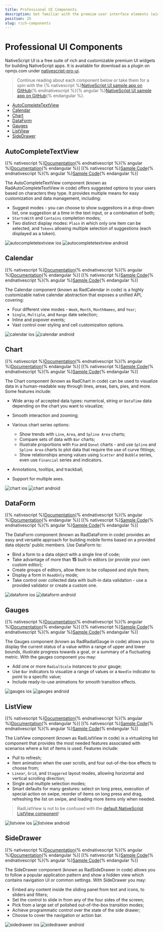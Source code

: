 ```yaml
---
title: Professional UI Components
description: Get familiar with the premium user interface elements (widgets) in NativeScript UI.
position: 25
slug: rich-components
---
```


# Professional UI Components


NativeScript UI is a free suite of rich and customizable premium UI widgets for building NativeScript apps. It is available for download as a plugin on npmjs.com under [nativescript-pro-ui](https://www.npmjs.com/package/nativescript-pro-ui).

> Continue reading about each component below or take them for a spin with the {% nativescript %}[NativeScript UI sample app on GitHub](https://github.com/telerik/nativescript-ui-samples){% endnativescript %}{% angular %}[NativeScript UI sample app on GitHub](https://github.com/telerik/nativescript-ui-samples-angular){%  endangular %}.


* [AutoCompleteTextView](#autocompletetextview)
* [Calendar](#calendar)
* [Chart](#chart)
* [DataForm](#dataform)
* [Gauges](#gauges)
* [ListView](#listview)
* [SideDrawer](#sidedrawer)


## AutoCompleteTextView

[{% nativescript %}[Documentation](http://docs.telerik.com/devtools/nativescript-ui/Controls/NativeScript/AutoCompleteTextView/overview){% endnativescript %}{% angular %}[Documentation](http://docs.telerik.com/devtools/nativescript-ui/Controls/Angular/AutoCompleteTextView/overview){% endangular %}] [{% nativescript %}[Sample Code](https://github.com/telerik/nativescript-ui-samples/tree/release/sdk/app/autocomplete){% endnativescript %}{% angular %}[Sample Code](https://github.com/telerik/nativescript-ui-samples-angular/tree/release/sdkAngular/app/autocomplete){% endangular %}]

The AutoCompleteTextView component (known as RadAutoCompleteTextView in code) offers suggested options to your users based on characters they type. It provides multiple means for easy customization and data management, including:

*  Suggest modes - you can choose to show suggestions in a drop-down list, one suggestion at a time in the text input, or a combination of both;
*  `StartsWith` and `Contains` completion modes;
*  Two distinct display modes: `Plain` in which only one item can be selected, and `Tokens` allowing multiple selection of suggestions (each displayed as a token).

![autocompletetextview ios](../img/ui-for-nativescript/autocompletetextview-ios.png "autocompletetextview ios") ![autocompletetextview android](../img/ui-for-nativescript/autocompletetextview-android.png "autocompletetextview android")


## Calendar

[{% nativescript %}[Documentation](http://docs.telerik.com/devtools/nativescript-ui/Controls/NativeScript/Calendar/overview){% endnativescript %}{% angular %}[Documentation](http://docs.telerik.com/devtools/nativescript-ui/Controls/Angular/Calendar/overview){% endangular %}] [{% nativescript %}[Sample Code](https://github.com/telerik/nativescript-ui-samples/tree/release/sdk/app/calendar){% endnativescript %}{% angular %}[Sample Code](https://github.com/telerik/nativescript-ui-samples-angular/tree/release/sdkAngular/app/calendar){% endangular %}]

The Calendar component (known as RadCalendar in code) is a highly customizable native calendar abstraction that exposes a unified API, covering:

* Four different view modes - `Week`, `Month`, `MonthNames`, and `Year`;
* `Single`, `Multiple`, and `Range` date selection;
* Inline and popover events;
* Vast control over styling and cell customization options.

![calendar ios](../img/ui-for-nativescript/calendar-ios.png "calendar ios") ![calendar android](../img/ui-for-nativescript/calendar-android.png "calendar android")


## Chart

[{% nativescript %}[Documentation](http://docs.telerik.com/devtools/nativescript-ui/Controls/NativeScript/Chart/overview){% endnativescript %}{% angular %}[Documentation](http://docs.telerik.com/devtools/nativescript-ui/Controls/Angular/Chart/overview){% endangular %}] [{% nativescript %}[Sample Code](https://github.com/telerik/nativescript-ui-samples/tree/release/sdk/app/chart){% endnativescript %}{% angular %}[Sample Code](https://github.com/telerik/nativescript-ui-samples-angular/tree/release/sdkAngular/app/chart){% endangular %}]

The Chart component (known as RadChart in code) can be used to visualize data in a human-readable way through lines, areas, bars, pies, and more. Some features include:

* Wide array of accepted data types: numerical, string or `DataTime` data depending on the chart you want to visualize;
* Smooth interaction and zooming;
* Various chart series options:

	* Show trends with `Line`, `Area`, and `Spline Area` charts;
	* Compare sets of data with `Bar` charts;
	* Illustrate proportions with `Pie` and `Donut` charts - and use `Spline` and `Spline Area` charts to plot data that require the use of curve fittings;
	* Show relationships among values using `Scatter` and `Bubble` series, even use `Financial` series and indicators.
* Annotations, tooltips, and trackball;
* Support for multiple axes.

![chart ios](../img/ui-for-nativescript/chart-ios.png "chart ios") ![chart android](../img/ui-for-nativescript/chart-android.png "chart android")


## DataForm

[{% nativescript %}[Documentation](http://docs.telerik.com/devtools/nativescript-ui/Controls/NativeScript/DataForm/dataform-overview){% endnativescript %}{% angular %}[Documentation](http://docs.telerik.com/devtools/nativescript-ui/Controls/Angular/DataForm/dataform-overview){% endangular %}] [{% nativescript %}[Sample Code](https://github.com/telerik/nativescript-ui-samples/tree/release/sdk/app/dataform){% endnativescript %}{% angular %}[Sample Code](https://github.com/telerik/nativescript-ui-samples-angular/tree/release/sdkAngular/app/dataform){% endangular %}]

The DataForm component (known as RadDataForm in code) provides an easy and versatile approach for building mobile forms based on a provided data objects’ public members. Use DataForm to:

* Bind a form to a data object with a single line of code;
* Take advantage of more than **15** built-in editors (or provide your own custom editor);
* Create groups of editors, allow them to be collapsed and style them;
* Display a form in `ReadOnly` mode;
* Take control over collected data with built-in data validation - use a provided validator or create a custom one.

![dataform ios](../img/ui-for-nativescript/dataform-ios.png "dataform ios") ![dataform android](../img/ui-for-nativescript/dataform-android.png "dataform android")


## Gauges

[{% nativescript %}[Documentation](http://docs.telerik.com/devtools/nativescript-ui/Controls/NativeScript/Gauges/overview){% endnativescript %}{% angular %}[Documentation](http://docs.telerik.com/devtools/nativescript-ui/Controls/Angular/Gauges/overview){% endangular %}] [{% nativescript %}[Sample Code](https://github.com/telerik/nativescript-ui-samples/tree/release/sdk/app/gauges){% endnativescript %}{% angular %}[Sample Code](https://github.com/telerik/nativescript-ui-samples-angular/tree/release/sdkAngular/app/gauges){% endangular %}]

The Gauges component (known as RadRadialGauge in code) allows you to display the current status of a value within a range of upper and lower bounds, illustrate progress towards a goal, or a summary of a fluctuating metric. With the gauges component you may:

* Add one or more `RadialScale` instances to your gauge;
* Use `Bar` indicators to visualize a range of values or a `Needle` indicator to point to a specific value;
* Include ready-to-use animations for smooth transition effects.

![gauges ios](../img/ui-for-nativescript/gauges-ios.png "gauges ios") ![gauges android](../img/ui-for-nativescript/gauges-android.png "gauges android")


## ListView

[{% nativescript %}[Documentation](http://docs.telerik.com/devtools/nativescript-ui/Controls/NativeScript/ListView/overview){% endnativescript %}{% angular %}[Documentation](http://docs.telerik.com/devtools/nativescript-ui/Controls/Angular/ListView/overview){% endangular %}] [{% nativescript %}[Sample Code](https://github.com/telerik/nativescript-ui-samples/tree/release/sdk/app/listview){% endnativescript %}{% angular %}[Sample Code](https://github.com/telerik/nativescript-ui-samples-angular/tree/release/sdkAngular/app/listview){% endangular %}]

The ListView component (known as RadListView in code) is a virtualizing list component that provides the most needed features associated with scenarios where a list of items is used. Features include:

* Pull to refresh;
* Item animation when the user scrolls, and four out-of-the-box effects to choose from;
*  `Linear`, `Grid`, and `Staggered` layout modes, allowing horizontal and vertical scrolling direction;
* Single and multiple selection modes;
* Smart defaults for many gestures: select on long press, execution of special action on swipe, reorder of items on long press and drag, refreshing the list on swipe, and loading more items only when needed.

> RadListView is not to be confused with the [default NativeScript ListView component](https://docs.nativescript.org/ui/list-view)!

![listview ios](../img/ui-for-nativescript/listview-ios.png "listview ios") ![listview android](../img/ui-for-nativescript/listview-android.png "listview android")


## SideDrawer

[{% nativescript %}[Documentation](http://docs.telerik.com/devtools/nativescript-ui/Controls/NativeScript/SideDrawer/overview){% endnativescript %}{% angular %}[Documentation](http://docs.telerik.com/devtools/nativescript-ui/Controls/Angular/SideDrawer/overview){% endangular %}] [{% nativescript %}[Sample Code](https://github.com/telerik/nativescript-ui-samples/tree/release/sdk/app/sidedrawer){% endnativescript %}{% angular %}[Sample Code](https://github.com/telerik/nativescript-ui-samples-angular/tree/release/sdkAngular/app/sidedrawer){% endangular %}]

The SideDrawer component (known as RadSideDrawer in code) allows you to follow a popular application pattern and show a hidden view which contains navigation UI or common settings. With SideDrawer you may:

* Embed any content inside the sliding panel from text and icons, to sliders and filters;
* Set the control to slide in from any of the four sides of the screen;
* Pick from a large set of polished out-of-the-box transition modes;
* Achieve programmatic control over the state of the side drawer;
* Choose to cover the navigation or action bar.

![sidedrawer ios](../img/ui-for-nativescript/sidedrawer-ios.png "sidedrawer ios") ![sidedrawer android](../img/ui-for-nativescript/sidedrawer-android.png "sidedrawer android")

